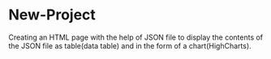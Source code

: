 # New-Project
Creating an HTML page with the help of JSON file to display  the contents of the JSON file as table(data table) and in the form of a chart(HighCharts).
